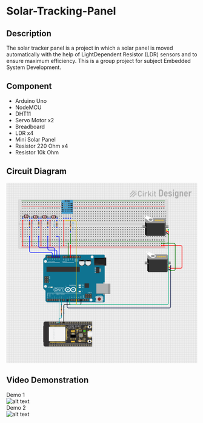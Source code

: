 # Solar-Tracking-Panel

## Description
The solar tracker panel is a project in which a solar panel is moved automatically with the help of LightDependent Resistor (LDR) sensors and to ensure maximum efficiency. This is a group project for subject Embedded System Development. 

## Component
- Arduino Uno
- NodeMCU
- DHT11
- Servo Motor x2
- Breadboard
- LDR x4
- Mini Solar Panel
- Resistor 220 Ohm x4
- Resistor 10k Ohm

## Circuit Diagram
![alt text](https://github.com/hkmiyj/Solar-Tracking-Panel/blob/master/Image/CircuitDiagram.png)

## Video Demonstration 
Demo 1 <br/>
![alt text](https://github.com/hkmiyj/Solar-Tracking-Panel/blob/master/Image/Part1.gif)
<br/>Demo 2 <br/>
![alt text](https://github.com/hkmiyj/Solar-Tracking-Panel/blob/master/Image/Part2.gif)


